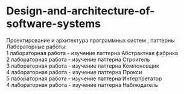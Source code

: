 # Design-and-architecture-of-software-systems
Проектирование и архитектура программных систем , паттерны<br>
Лабораторные работы: <br>
1 лабораторная работа - изучение паттерна Абстрактная фабрика <br>
2 лабораторная работа - изучение паттерна Строитель <br>
3 лабораторная работа - изучение паттерна Компоновщик <br>
4 лабораторная работа - изучение паттерна Прокси <br>
5 лабораторная работа - изучение паттерна Интерпретатор <br>
4 лабораторная работа - изучение паттерна Наблюдатель <br>

